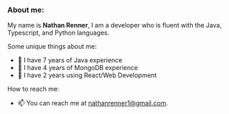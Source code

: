 ### About me: 

My name is **Nathan Renner**, I am a developer who is fluent with the Java, Typescript, and Python languages. 

Some unique things about me:
- 🔭 I have 7 years of Java experience
- 🤔 I have 4 years of MongoDB experience
- 🌱 I have 2 years using React/Web Development

How to reach me:
- 📫 You can reach me at nathanrenner1@gmail.com.
